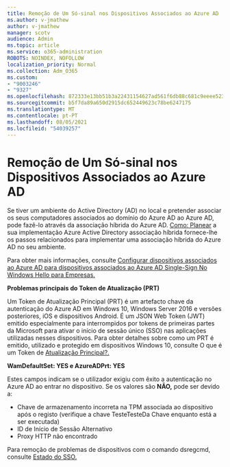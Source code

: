 ```yaml
---
title: Remoção de Um Só-sinal nos Dispositivos Associados ao Azure AD
ms.author: v-jmathew
author: v-jmathew
manager: scotv
audience: Admin
ms.topic: article
ms.service: o365-administration
ROBOTS: NOINDEX, NOFOLLOW
localization_priority: Normal
ms.collection: Adm_O365
ms.custom:
- "9003246"
- "9327"
ms.openlocfilehash: 872333e13bb51b3a22431154627ad561f6db88c681c9eeee523fdd09e58c0371
ms.sourcegitcommit: b5f7da89a650d2915dc652449623c78be6247175
ms.translationtype: MT
ms.contentlocale: pt-PT
ms.lasthandoff: 08/05/2021
ms.locfileid: "54039257"
---
```

# <a name="troubleshoot-single-sign-on-for-azure-ad-joined-devices"></a>Remoção de Um Só-sinal nos Dispositivos Associados ao Azure AD

Se tiver um ambiente do Active Directory (AD) no local e pretender associar os seus computadores associados ao domínio do Azure AD ao Azure AD, pode fazê-lo através da associação híbrida do Azure AD. [Como: Planear](https://docs.microsoft.com/azure/active-directory/devices/hybrid-azuread-join-plan) a sua implementação Azure Active Directory associação híbrida fornece-lhe os passos relacionados para implementar uma associação híbrida do Azure AD no seu ambiente.

Para obter mais informações, consulte [Configurar dispositivos associados ao Azure AD para dispositivos associados ao Azure AD Single-Sign No Windows Hello para Empresas.](https://docs.microsoft.com/windows/security/identity-protection/hello-for-business/hello-hybrid-aadj-sso-base)

**Problemas principais do Token de Atualização (PRT)**

Um Token de Atualização Principal (PRT) é um artefacto chave da autenticação do Azure AD em Windows 10, Windows Server 2016 e versões posteriores, iOS e dispositivos Android. É um JSON Web Token (JWT) emitido especialmente para interrompidos por tokens de primeiras partes da Microsoft para ativar o início de sessão único (SSO) nas aplicações utilizadas nesses dispositivos. Para obter detalhes sobre como um PRT é emitido, utilizado e protegido em dispositivos Windows 10, consulte O que é um Token de [Atualização Principal?.](https://docs.microsoft.com/azure/active-directory/devices/concept-primary-refresh-token)

**WamDefaultSet: YES e AzureADPrt: YES**

Estes campos indicam se o utilizador exigiu com êxito a autenticação no Azure AD ao entrar no dispositivo. Se os valores são **NÃO,** pode ser devido a:

- Chave de armazenamento incorreta na TPM associada ao dispositivo após o registo (verifique a chave TesteTesteDa Chave enquanto está a ser executada)
- ID de Início de Sessão Alternativo
- Proxy HTTP não encontrado

Para remoção de problemas de dispositivos com o comando dsregcmd, consulte [Estado do SSO.](https://docs.microsoft.com/azure/active-directory/devices/troubleshoot-device-dsregcmd#sso-state)
